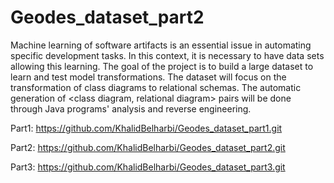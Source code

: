 # Geodes_dataset_part2
Machine learning of software artifacts is an essential issue in automating specific development tasks. In this context, it is necessary to have data sets allowing this learning. The goal of the project is to build a large dataset to learn and test model transformations. The dataset will focus on the transformation of class diagrams to relational schemas. The automatic generation of &lt;class diagram, relational diagram> pairs will be done through Java programs' analysis and reverse engineering.

Part1: https://github.com/KhalidBelharbi/Geodes_dataset_part1.git

Part2: https://github.com/KhalidBelharbi/Geodes_dataset_part2.git

Part3: https://github.com/KhalidBelharbi/Geodes_dataset_part3.git
